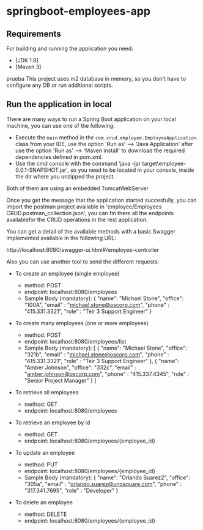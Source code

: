 # springboot-employees-app

## Requirements

For building and running the application you need:

- [JDK 1.8]
- [Maven 3]

prueba
This project uses m2 database in memory, so you don't have to configure any DB or run additional scripts.

## Run the application in local

There are many ways to run a Spring Boot application on your local machine, you can use one of the following:

- Execute the `main` method in the `com.crud.employee.EmployeeApplication` class from your IDE, use the option 'Run as' --> 'Java Application' after use the option 'Run as' --> 'Maven install' to download the required dependencies defined in pom.xml.
- Use the cmd console with the command 'java -jar target\employee-0.0.1-SNAPSHOT.jar', so you need to be located in your console, inside the dir where you unzipped the project.

Both of them are using an embedded TomcatWebServer

Once you get the message that the application started succesfully, you can import the postman project available in 'employee/Employees CRUD.postman_collection.json', you can fin there all the endpoints availablefor the CRUD operations in the rest application.

You can get a detail of the available methods with a basic Swagger implemented available in the following URL:

http://localhost:8080/swagger-ui.html#/employee-controller

Also you can use another tool to send the different requests:

- To create an employee (single employee)
	- method: POST
	- endpoint: localhost:8080/employees 
	- Sample Body (mandatory):
		{
		  "name": "Michael Stone",
		  "office": "100A",
		  "email" : "michael.stone@oscorp.com",
		  "phone" : "415.331.3321",
		  "role" : "Teir 3 Support Engineer"
		}
		
- To create many employees (one or more employees)
	- method: POST
	- endpoint: localhost:8080/employees/list 
	- Sample Body (mandatory):
		[
			{
				"name": "Michael Stone",
				"office": "321b",
				"email" : "michael.stone@oscorp.com",
				"phone" : "415.331.3321",
				"role" : "Teir 3 Support Engineer"
			},
			{
				"name": "Amber Johnson",
				"office": "332c",
				"email" : "amber.johnson@oscorp.com",
				"phone" : "415.337.4345",
				"role" : "Senior Project Manager"
			}
		]
		
- To retrieve all employees
	- method: GET
	- endpoint: localhost:8080/employees 

- To retrieve an employee by id
	- method: GET
	- endpoint: localhost:8080/employees/{employee_id}

- To update an employee
	- method: PUT
	- endpoint: localhost:8080/employees/{employee_id}
	- Sample Body (mandatory):
		{
		  "name": "Orlando Suarez2",
		  "office": "305a",
		  "email" : "orlando.suarez@unosquare.com",
		  "phone" : "317.341.7695",
		  "role" : "Developer"
		}

- To delete an employee
	- method: DELETE
	- endpoint: localhost:8080/employees/{employee_id}